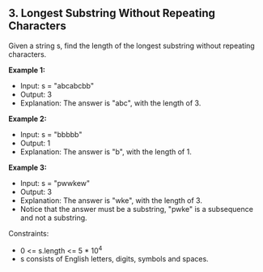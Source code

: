 ## 3. Longest Substring Without Repeating Characters

Given a string s, find the length of the longest 
substring without repeating characters.

**Example 1:**

- Input: s = "abcabcbb"
- Output: 3
- Explanation: The answer is "abc", with the length of 3.

**Example 2:**

- Input: s = "bbbbb"
- Output: 1
- Explanation: The answer is "b", with the length of 1.

**Example 3:**

- Input: s = "pwwkew"
- Output: 3
- Explanation: The answer is "wke", with the length of 3.
- Notice that the answer must be a substring, "pwke" is a subsequence and not a substring.

Constraints:

- 0 <= s.length <= 5 * 10<sup>4</sup>
- s consists of English letters, digits, symbols and spaces.